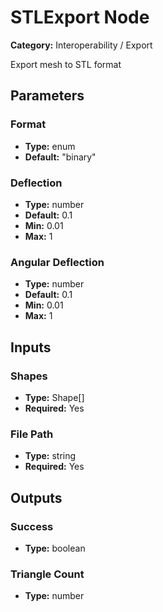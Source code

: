 
# STLExport Node

**Category:** Interoperability / Export

Export mesh to STL format

## Parameters


### Format
- **Type:** enum
- **Default:** "binary"





### Deflection
- **Type:** number
- **Default:** 0.1
- **Min:** 0.01
- **Max:** 1



### Angular Deflection
- **Type:** number
- **Default:** 0.1
- **Min:** 0.01
- **Max:** 1



## Inputs


### Shapes
- **Type:** Shape[]
- **Required:** Yes



### File Path
- **Type:** string
- **Required:** Yes



## Outputs


### Success
- **Type:** boolean



### Triangle Count
- **Type:** number




